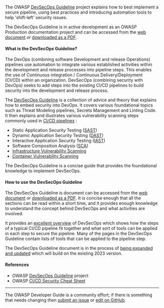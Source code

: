 The OWASP [DevSecOps Guideline][devsecops] project explains how to best implement a secure pipeline,
using best practices and introducing automation tools to help 'shift-left' security issues.

The DevSecOps Guideline is in active development as an OWASP Production documentation project
and can be accessed from the [web document][dsodoc] or [downloaded as a PDF][dsopdf].

#### What is the DevSecOps Guideline?

The DevOps (combining software Development and release Operations) pipelines use automation to integrate
various established activities within the development and release processes into pipeline steps.
This enables the use of Continuous integration / Continuous Delivery/Deployment (CI/CD) within an organization.
DevSecOps (combining security with DevOps) seeks to add steps into the existing CI/CD pipelines to build security
into the development and release process.

The [DevSecOps Guideline][devsecops] is a collection of advice and theory that explains how to embed security into DevOps.
It covers various foundational topics such as Threat Modeling pipelines, Secrets Management and Linting Code.
It then explains and illustrates various vulnerability scanning steps commonly used in [CI/CD pipelines][cscicd] :

* Static Application Security Testing ([SAST][dsosast])
* Dynamic Application Security Testing ([DAST][dsodast])
* Interactive Application Security Testing ([IAST][dsoiast])
* Software Composition Analysis ([SCA][dsosca])
* [Infrastructure Vulnerability Scanning][dsoivs]
* [Container Vulnerability Scanning][dsocvs]

The DevSecOps Guideline is a concise guide that provides the foundational knowledge to implement DevSecOps.

#### How to use the DevSecOps Guideline

The DevSecOps Guideline is document can be accessed from the [web document][dsodoc] or [downloaded as a PDF][dsopdf].
It is concise enough that all the sections can be read within a short time, and it provides enough knowledge
to understand the concept behind DevSecOps and what activities are involved.

It provides an [excellent overview][dsointro] of DevSecOps which shows how the steps of a typical CI/CD pipeline
fit together and what sort of tools can be applied in each step to secure the pipeline.
Many of the pages in the DevSecOps Guideline contain lists of tools that can be applied to the pipeline step.

The DevSecOps Guideline document is in the process of [being expanded and updated][dsonew] which will build on the
existing 2023 version.

#### References

* OWASP [DevSecOps Guideline][devsecops] project
* OWASP [CI/CD Security Cheat Sheet][cscicd]

----

The OWASP Developer Guide is a community effort; if there is something that needs changing
then [submit an issue][issue1101] or [edit on GitHub][edit1101].

[cscicd]: https://cheatsheetseries.owasp.org/cheatsheets/CI_CD_Security_Cheat_Sheet
[devsecops]: https://owasp.org/www-project-devsecops-guideline/
[dsocvs]: https://owasp.org/www-project-devsecops-guideline/latest/02f-Container-Vulnerability-Scanning
[dsodoc]: https://owasp.org/www-project-devsecops-guideline/latest/
[dsodast]: https://owasp.org/www-project-devsecops-guideline/latest/02b-Dynamic-Application-Security-Testing
[dsoiast]: https://owasp.org/www-project-devsecops-guideline/latest/02c-Interactive-Application-Security-Testing
[dsointro]: https://owasp.org/www-project-devsecops-guideline/latest/index
[dsoivs]: https://owasp.org/www-project-devsecops-guideline/latest/02e-Infrastructure-Vulnerability-Scanning
[dsonew]: https://github.com/OWASP/DevSecOpsGuideline/tree/master/current-version
[dsopdf]: https://github.com/OWASP/DevSecOpsGuideline/releases
[dsosast]: https://owasp.org/www-project-devsecops-guideline/latest/02a-Static-Application-Security-Testing
[dsosca]: https://owasp.org/www-project-devsecops-guideline/latest/02d-Software-Composition-Analysis
[edit1101]: https://github.com/OWASP/DevGuide/blob/main/docs/en/09-operations/01-devsecops.md
[issue1101]: https://github.com/OWASP/DevGuide/issues/new?labels=content&template=request.md&title=Update:%2009-operations/01-devsecops
